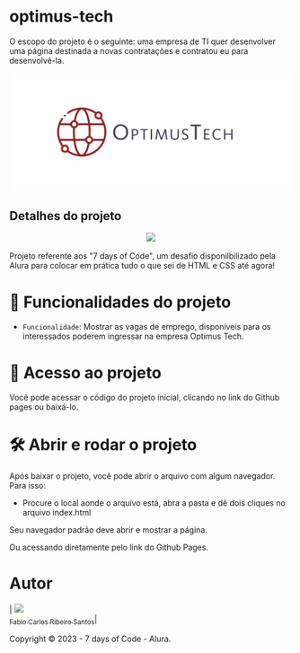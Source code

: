 # optimus-tech

O escopo do projeto é o seguinte: uma empresa de TI quer desenvolver uma página destinada a novas contratações e contratou eu para desenvolvê-la.

![](https://github.com/facarlos90/optimus-tech/blob/main/banner.png?raw=true)

## Detalhes do projeto

<p align="center">
<img src="http://img.shields.io/static/v1?label=STATUS&message=EM%20DESENVOLVIMENTO&color=GREEN&style=for-the-badge"/>
</p>

Projeto referente aos "7 days of Code", um desafio disponilbilizado pela Alura para colocar em prática tudo o que sei de HTML e CSS até agora!


# :hammer: Funcionalidades do projeto

- `Funcionalidade`: Mostrar as vagas de emprego, disponíveis para os interessados poderem ingressar na empresa Optimus Tech.


# 📁 Acesso ao projeto

Você pode acessar o código do projeto inicial, clicando no link do Github pages ou baixá-lo.

# 🛠️ Abrir e rodar o projeto

Após baixar o projeto, você pode abrir o arquivo com algum navegador. Para isso:
  * Procure o local aonde o arquivo está, abra a pasta e dê dois cliques no arquivo index.html

Seu navegador padrão deve abrir e mostrar a página.

Ou acessando diretamente pelo link do Github Pages.

# Autor

| [<img src="https://avatars.githubusercontent.com/u/126310044?v=4" width=115><br><sub>Fabio Carlos Ribeiro Santos</sub>](https://github.com/facarlos90)|


Copyright ©️ 2023 - 7 days of Code - Alura.
